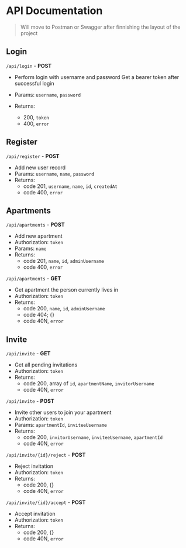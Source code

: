 # API Documentation

> Will move to Postman or Swagger after finnishing the layout of the project

## Login

`/api/login` - **POST**

- Perform login with username and password
  Get a bearer token after successful login

- Params: `username`, `password`
- Returns:
  - 200, `token`
  - 400, `error`

## Register

`/api/register` - **POST**

- Add new user record
- Params: `username`, `name`, `password`
- Returns:
  - code 201, `username`, `name`, `id`, `createdAt`
  - code 400, `error`

## Apartments

`/api/apartments` - **POST**

- Add new apartment
- Authorization: `token`
- Params: `name`
- Returns:
  - code 201, `name`, `id`, `adminUsername`
  - code 400, `error`

`/api/apartments` - **GET**

- Get apartment the person currently lives in
- Authorization: `token`
- Returns:
  - code 200, `name`, `id`, `adminUsername`
  - code 404; {}
  - code 40N, `error`

## Invite

`/api/invite` - **GET**

- Get all pending invitations
- Authorization: `token`
- Returns:
  - code 200, array of `id`, `apartmentName`, `invitorUsername`
  - code 40N, `error`

`/api/invite` - **POST**

- Invite other users to join your apartment
- Authorization: `token`
- Params: `apartmentId`, `inviteeUsername`
- Returns:
  - code 200, `invitorUsername`, `inviteeUsername`, `apartmentId`
  - code 40N, `error`

`/api/invite/{id}/reject` - **POST**

- Reject invitation
- Authorization: `token`
- Returns:
  - code 200, {}
  - code 40N, `error`

`/api/invite/{id}/accept` - **POST**

- Accept invitation
- Authorization: `token`
- Returns:
  - code 200, {}
  - code 40N, `error`
